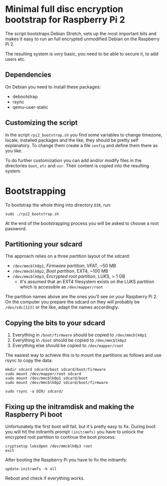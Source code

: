# Minimal full disc encryption bootstrap for Raspberry Pi 2

The script bootstraps Debian Stretch, sets up the most important bits and makes
it easy to run an full encrypted unmodified Debian on the Raspberry Pi 2.

The resulting system is *very* basic, you need to be able to secure it, to add
users etc.


## Dependencies

On Debian you need to install these packages:

* debootstrap
* rsync
* qemu-user-static


## Customizing the script

In the script `rpi2_bootstrap.sh` you find some variables to change timezone,
locale, installed packages and the like, they should be pretty self explanatory.
To change them create a file `config` and define them there as you like.

To do further customization you can add and/or modify files in the directories
`boot`, `etc` and `usr`. Their content is copied into the resulting system.


# Bootstrapping

To bootstrap the whole thing into directory `DIR`, run:

```
sudo ./rpi2_bootstrap.sh
```

At the end of the bootstrapping process you will be asked to choose a root
password.


## Partitioning your sdcard

The approach relies on a three partition layout of the sdcard:

* `/dev/mmcblk0p1`, *Firmware partition*, VFAT, ~50 MB
* `/dev/mmcblk0p2`, *Boot partition*, EXT4, ~100 MB
* `/dev/mmcblk0p3`, *Encrypted root partition*, LUKS, > 1 GB
  - It's assumed that an EXT4 filesystem exists on the LUKS partition which is
    accessible as `/dev/mapper/root`

The partition names above are the ones you'll see on your Raspberry Pi 2. On
the computer you prepare the sdcard on they will probably be `/dev/sdc[123]` or
the like, adapt the names accordingly.


## Copying the bits to your sdcard

1. Everything in `/boot/firmware` should be copied to `/dev/mmcblk0p1`
2. Everything in `/boot` should be copied to `/dev/mmcblk0p2`
3. Everything else should be copied to `/dev/mapper/root`

The easiest way to achieve this is to mount the partitions as follows and use
rsync to copy the data:

```
mkdir sdcard sdcard/boot sdcard/boot/firmware
sudo mount /dev/mapper/root sdcard
sudo mount /dev/mmcblk0p1 sdcard/boot
sudo mount /dev/mmcblk0p2 sdcard/boot/firmware

sudo rsync -a DIR/ sdcard/
```


## Fixing up the initramdisk and making the Raspberry Pi boot

Unfortunately the first boot will fail, but it's pretty easy to fix. During
boot you will hit the initramfs prompt `(initramfs)` you have to unlock the
encrypted root partition to continue the boot process:

```
cryptsetup luksOpen /dev/mmcblk0p3 root
exit
```

After booting the Raspberry Pi you have to fix the initramfs:

```
update-initramfs -k all
```

Reboot and check if everything works.
